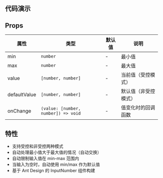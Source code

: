## 代码演示

<code src="./demo/basic.tsx"></code>

## Props

| 属性         | 类型                                    | 默认值 | 说明                                                      |
| ------------ | --------------------------------------- | ------ | --------------------------------------------------------- |
| min          | `number`                                | -      | 最小值                                                    |
| max          | `number`                                | -      | 最大值                                                    |
| value        | `[number, number]`                      | -      | 当前值（受控模式）                                        |
| defaultValue | `[number, number]`                      | -      | 默认值（非受控模式）                                      |
| onChange     | `(value: [number, number]) => void`     | -      | 值变化时的回调函数                                        |

## 特性

- 支持受控和非受控两种模式
- 自动处理最小值大于最大值的情况（自动交换）
- 自动限制输入值在 min-max 范围内
- 当输入为空时，自动使用 min/max 作为默认值
- 基于 Ant Design 的 InputNumber 组件构建

